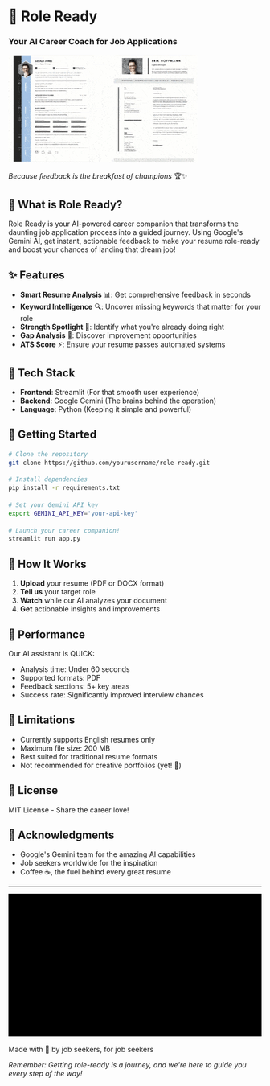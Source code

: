 # 💼 Role Ready
### Your AI Career Coach for Job Applications

![Resume Analysis in Action](./assets/resumescan.gif)

*Because feedback is the breakfast of champions* 🏆✨

## 🎯 What is Role Ready?

Role Ready is your AI-powered career companion that transforms the daunting job application process into a guided journey. Using Google's Gemini AI, get instant, actionable feedback to make your resume role-ready and boost your chances of landing that dream job! 

## ✨ Features

- **Smart Resume Analysis** 📊: Get comprehensive feedback in seconds
- **Keyword Intelligence** 🔍: Uncover missing keywords that matter for your role
- **Strength Spotlight** 💪: Identify what you're already doing right
- **Gap Analysis** 🎯: Discover improvement opportunities
- **ATS Score** ⚡: Ensure your resume passes automated systems

## 🚀 Tech Stack

- **Frontend**: Streamlit (For that smooth user experience)
- **Backend**: Google Gemini (The brains behind the operation)
- **Language**: Python (Keeping it simple and powerful)

## 🏁 Getting Started

```bash
# Clone the repository
git clone https://github.com/yourusername/role-ready.git

# Install dependencies
pip install -r requirements.txt

# Set your Gemini API key
export GEMINI_API_KEY='your-api-key'

# Launch your career companion!
streamlit run app.py
```

## 💫 How It Works

1. **Upload** your resume (PDF or DOCX format)
2. **Tell us** your target role
3. **Watch** while our AI analyzes your document
4. **Get** actionable insights and improvements

## 🚄 Performance

Our AI assistant is QUICK:
- Analysis time: Under 60 seconds
- Supported formats: PDF
- Feedback sections: 5+ key areas
- Success rate: Significantly improved interview chances

## 🛑 Limitations

- Currently supports English resumes only
- Maximum file size: 200 MB
- Best suited for traditional resume formats
- Not recommended for creative portfolios (yet! 🎨)

## 📝 License

MIT License - Share the career love! 

## 🙏 Acknowledgments

- Google's Gemini team for the amazing AI capabilities
- Job seekers worldwide for the inspiration
- Coffee ☕, the fuel behind every great resume

---

![Career Victory](./assets/gta-respect.gif)

Made with 💪 by job seekers, for job seekers

*Remember: Getting role-ready is a journey, and we're here to guide you every step of the way!*
